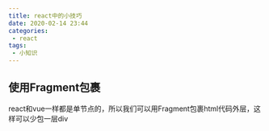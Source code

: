 ```yaml
---
title: react中的小技巧
date: 2020-02-14 23:44
categories: 
 - react
tags: 
 - 小知识
---
```


<!-- more -->

## 使用Fragment包裹

react和vue一样都是单节点的，所以我们可以用Fragment包裹html代码外层，这样可以少包一层div

